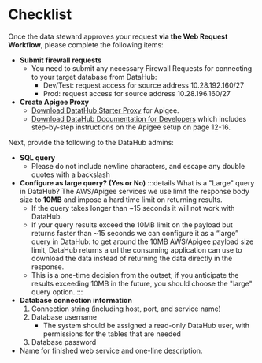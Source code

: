 # Checklist

Once the data steward approves your request **via the Web Request Workflow**, please complete the following items: 

- **Submit firewall requests**
    * You need to submit any necessary Firewall Requests for connecting to your target database from DataHub:
        * Dev/Test: request access for source address 10.28.192.160/27
        * Prod: request access for source address 10.28.196.160/27
- **Create Apigee Proxy**
    * <a href="./assets/datahub-customer-starter.zip" download>Download DatatHub Starter Proxy</a> for Apigee.
    * <a href="./assets/DataHub_Developer_Docs.docx" download>Download DataHub Documentation for Developers</a> which includes step-by-step instructions on the Apigee setup on page 12-16. 

Next, provide the following to the DataHub admins: 

- **SQL query**
  - Please do not include newline characters, and escape any double quotes with a backslash
- **Configure as large query? (Yes or No)**
:::details What is a "Large" query in DataHub?
The AWS/Apigee services we use limit the response body size to **10MB** and impose a hard time limit on returning results. 
  - If the query takes longer than ~15 seconds it will not work with DataHub.
  - If your query results exceed the 10MB limit on the payload but returns faster than ~15 seconds we can configure it as a “large” query in DataHub: to get around the 10MB AWS/Apigee payload size limit, DataHub returns a url the consuming application can use to download the data instead of returning the data directly in the response.
  - This is a one-time decision from the outset; if you anticipate the results exceeding 10MB in the future, you should choose the "large" query option. 
:::
- **Database connection information**
  1. Connection string (including host, port, and service name)
  1. Database username
      - The system should be assigned a read-only DataHub user, with permissions for the tables that are needed
  1. Database password
- Name for finished web service and one-line description.
